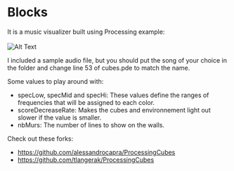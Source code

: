 # Blocks

It is a music visualizer built using Processing
example: 
<br><br>
![Alt Text](https://media.giphy.com/media/bqKCisXRv9eec3tusJ/giphy.gif)

I included a sample audio file, but you should put the song of your choice in the folder and change line 53 of cubes.pde to match the name.

Some values to play around with:
 - specLow, specMid and specHi: These values define the ranges of frequencies that will be assigned to each color. 
 - scoreDecreaseRate: Makes the cubes and environnement light out slower if the value is smaller.
 - nbMurs: The number of lines to show on the walls.
 
 
Check out these forks: 

* https://github.com/alessandrocapra/ProcessingCubes
* https://github.com/tlangerak/ProcessingCubes
